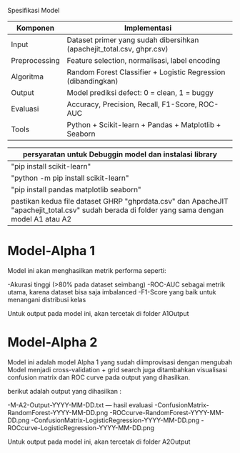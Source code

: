 Spesifikasi Model 

|Komponen	|        Implementasi |
|---|---|
|Input	         |   Dataset primer yang sudah dibersihkan (apachejit_total.csv, ghpr.csv)|
|Preprocessing	 |  Feature selection, normalisasi, label encoding|
|Algoritma	     |  Random Forest Classifier + Logistic Regression (dibandingkan)|
|Output	       |    Model prediksi defect: 0 = clean, 1 = buggy|
|Evaluasi	     |  Accuracy, Precision, Recall, F1-Score, ROC-AUC|
|Tools	         |  Python + Scikit-learn + Pandas + Matplotlib + Seaborn|

|persyaratan untuk Debuggin model dan instalasi library |
|---|
|"pip install scikit-learn"|
|"python -m pip install scikit-learn"|
|"pip install pandas matplotlib seaborn"|
|pastikan kedua file dataset GHRP "ghprdata.csv" dan ApacheJIT "apachejit_total.csv" sudah berada di folder yang sama dengan model A1 atau A2 |


Model-Alpha 1
======================================================================================================
Model ini akan menghasilkan metrik performa seperti:

-Akurasi tinggi (>80% pada dataset seimbang)
-ROC-AUC sebagai metrik utama, karena dataset bisa saja imbalanced
-F1-Score yang baik untuk menangani distribusi kelas

Untuk output pada model ini, akan tercetak di folder A1Output

Model-Alpha 2
======================================================================================================
Model ini adalah model Alpha 1 yang sudah diimprovisasi dengan mengubah 
Model menjadi cross-validation + grid search juga ditambahkan visualisasi
confusion matrix dan ROC curve pada output yang dihasilkan.

berikut adalah output yang dihasilkan :

-M-A2-Output-YYYY-MM-DD.txt — hasil evaluasi
-ConfusionMatrix-RandomForest-YYYY-MM-DD.png
-ROCcurve-RandomForest-YYYY-MM-DD.png
-ConfusionMatrix-LogisticRegression-YYYY-MM-DD.png
-ROCcurve-LogisticRegression-YYYY-MM-DD.png

Untuk output pada model ini, akan tercetak di folder A2Output

